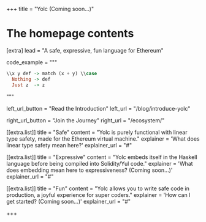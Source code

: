 +++
title = "Yolc (Coming soon...)"

# The homepage contents
[extra]
lead = "A safe, expressive, fun language for Ethereum"

code_example = """
```haskell
\\x y def -> match (x + y) \\case
  Nothing -> def
  Just z  -> z
```
"""

left_url_button = "Read the Introduction"
left_url = "/blog/introduce-yolc"

right_url_button = "Join the Journey"
right_url = "/ecosystem/"

[[extra.list]]
title = "Safe"
content = "Yolc is purely functional with linear type safety, made for the Ethereum virtual machine."
explainer = 'What does <span class="fst-italic">linear type safety</span> mean here?'
explainer_url = "#"

[[extra.list]]
title = "Expressive"
content = "Yolc embeds itself in the Haskell language before being compiled into Solidity/Yul code."
explainer = 'What does <span class="fst-italic">embedding</span> mean here to expressiveness? (Coming soon...)'
explainer_url = "#"

[[extra.list]]
title = "Fun"
content = "Yolc allows you to write safe code in production, a joyful experience for super coders."
explainer = 'How can I get started? (Coming soon...)'
explainer_url = "#"

+++
